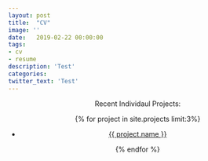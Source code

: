 ```yaml
---
layout: post
title:  "CV"
image: ''
date:   2019-02-22 00:00:00
tags:
- cv
- resume
description: 'Test'
categories:
twitter_text: 'Test'
---
```


<center>
<body>

<ul class="recent">
    <p>Recent Individaul Projects:</p>
        {% for project in site.projects limit:3%}
        <li>
            <a title="Go to project" href="{{ project.url}}">
                <p class="post-title" itemprop="name">{{ project.name }}</p>
            </a>
        </li>
        {% endfor %}
</ul>

</body>
</center>